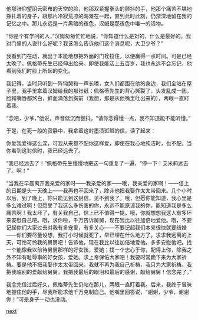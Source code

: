 
他那张仰望阴云密布的天空的脸，他那双紧握拳头的颤抖的手，他那个痛苦不堪地挣扎着的身子，跟那片冷寂荒凉的海滩在一起，直到此时此刻，仍深深地留在我的记忆之中。那儿永远是一片黑暗的夜色，汉姆是那夜色中唯一的活物。

“你是个有学问的人，”汉姆匆匆忙忙地说，“你知道什么是对的，什么是最好的。我对门里的人说什么好呢？我该怎么告诉他们这个消息呢，大卫少爷？”

我看到门在动，就出于本能地想把外面的门栓拉住，以便赢得一点时间。可是已经太晚了。佩格蒂先生已经伸出脸来。即使我能活上五百岁，我也永远不会忘记，他看到我们时脸上所起的变化。

我记得，当时只听到一阵恸哭和一声长嚎，女人们都围在他的身边，我们全站在屋子里，我手里拿着汉姆给我的那张纸；佩格蒂先生的背心撕裂了，头发乱成一团，脸和嘴唇都煞白，鲜血滴落到胸前（我想，那是从他嘴里吐出来的），两眼一直盯着我。

“念吧，少爷，”他说，声音低沉而颤抖，“请你念得慢一点，我不知道能不能听懂。”

于是，在死一般的寂静中，我拿着这封墨渍斑斑的信，读了起来：

你爱我爱得这么深，可我从来都不配你这样爱，即使在我心地纯洁时，也不配，当你看到这封信时，我已经远去了。

“我已经远去了！”佩格蒂先生慢慢地把这一句重复了一遍，“停一下！艾米莉远去了。啊！”

“当我在早晨离开我亲爱的家时——我亲爱的家——哦，我亲爱的家啊！——信上的日期是头一天晚上——我再也不回来了，除非他把我娶作太太带回来。几个小时以后，到了晚上，你只能见到这封信，见不到我了。哦，但愿你能知道，我心里是多么难过啊！但愿受了我这么多伤害的你，永远不能原谅我的你，能知道我是多么痛苦啊！我太坏了，有关我自己，信上已不值得一提。哦，你就想想我这人有多坏来安慰自己吧。哦，求你啦，千万告诉舅舅，现在我比以往加倍地爱他。哦，不要记起你们大家过去对我有多宠爱，有多关心——不要记起我们本来很快就要结婚——你们要尽量设想，我打小时候就死了，早已埋在什么地方了。求求我远离的上天，可怜可怜我的舅舅吧！告诉他，现在我比以往加倍地爱他。多多安慰他吧。找一个能像我以前待舅舅那样的好女孩，爱她；找一个忠心于你，配得上你，除我之外不知有耻辱事的好女孩，爱她。求上帝保佑大家吧！我要时常跪下来为大家祈祷。要是他不把我娶作太太带回来，我就不再为我自己祈祷，我只为大家祈祷。我把我临别的爱献给舅舅。我把我最后的眼泪和最后的感谢，献给舅舅！信念完了。”

我念完信过后好久，佩格蒂先生仍站在那儿，两眼一直盯着我。后来，我终于冒昧地握住他的手，尽我所能求他千万克制自己。他嘴里回答说，“谢谢，少爷，谢谢你！”可是身子一动也没动。

[next](page404)